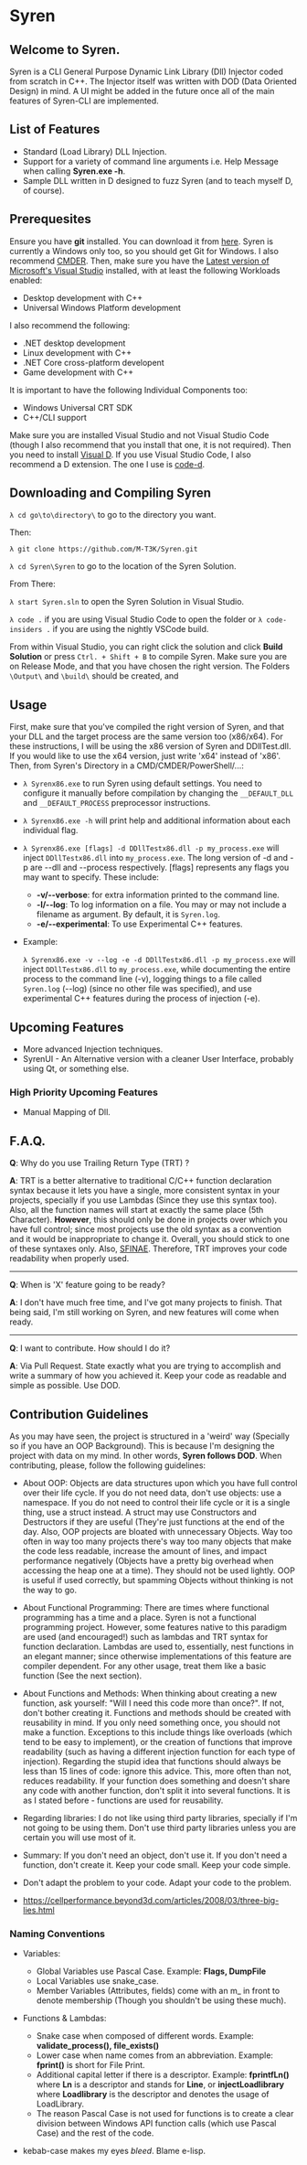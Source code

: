 # Syren

## Welcome to Syren.

Syren is a CLI General Purpose Dynamic Link Library (Dll) Injector coded from scratch in C++. The Injector itself was written with DOD (Data Oriented Design) in mind. A UI might be added in the future once all of the main features of Syren-CLI are implemented.

## List of Features

* Standard (Load Library) DLL Injection.
* Support for a variety of command line arguments i.e. Help Message when calling **Syren.exe -h**.
* Sample DLL written in D designed to fuzz Syren (and to teach myself D, of course).

## Prerequesites

Ensure you have **git** installed. You can download it from [here](https://git-scm.com/downloads). Syren is currently a Windows only too, so you should get Git for Windows. I also recommend [CMDER](http://cmder.net/). Then, make sure you have the [Latest version of Microsoft's Visual Studio](https://visualstudio.microsoft.com/) installed, with at least the following Workloads enabled: 

- Desktop development with C++
- Universal Windows Platform development

I also recommend the following:

- .NET desktop development
- Linux development with C++
- .NET Core cross-platform developent
- Game development with C++

It is important to have the following Individual Components too:

- Windows Universal CRT SDK
- C++/CLI support

Make sure you are installed Visual Studio and not Visual Studio Code (though I also recommend that you install that one, it is not required). Then you need to install [Visual D](http://rainers.github.io/visuald/visuald/StartPage.html). If you use Visual Studio Code, I also recommend a D extension. The one I use is [code-d](https://github.com/Pure-D/code-d).

## Downloading and Compiling Syren

`λ cd go\to\directory\` to go to the directory you want.

Then:

`λ git clone https://github.com/M-T3K/Syren.git`

`λ cd Syren\Syren` to go to the location of the Syren Solution. 

From There:

`λ start Syren.sln` to open the Syren Solution in Visual Studio.

`λ code .` if you are using Visual Studio Code to open the folder or `λ code-insiders .` if you are using the nightly VSCode build.

From within Visual Studio, you can right click the solution and click **Build Solution** or press `Ctrl. + Shift + B` to compile Syren. Make sure you are on Release Mode, and that you have chosen the right version. The Folders `\Output\` and `\build\` should be created, and 

## Usage

First, make sure that you've compiled the right version of Syren, and that your DLL and the target process are the same version too (x86/x64). For these instructions, I will be using the x86 version of Syren and DDllTest.dll. If you would like to use the x64 version, just write 'x64' instead of 'x86'. Then, from Syren's Directory in a CMD/CMDER/PowerShell/...:
* `λ Syrenx86.exe` to run Syren using default settings. You need to configure it manually before compilation by changing the `__DEFAULT_DLL` and `__DEFAULT_PROCESS` preprocessor instructions.
* `λ Syrenx86.exe -h` will print help and additional information about each individual flag.
* `λ Syrenx86.exe [flags] -d DDllTestx86.dll -p my_process.exe` will inject `DDllTestx86.dll` into `my_process.exe`. The long version of -d and -p are --dll and --process respectively. [flags] represents any flags you may want to specify. These include:
    * **-v/--verbose**: for extra information printed to the command line.
    * **-l/--log**: To log information on a file. You may or may not include a filename as argument. By default, it is `Syren.log`.
    * **-e/--experimental**: To use Experimental C++ features.
* Example: 
  
  `λ Syrenx86.exe -v --log -e -d DDllTestx86.dll -p my_process.exe` will inject `DDllTestx86.dll` to `my_process.exe`, while documenting the entire process to the command line (-v), logging things to a file called `Syren.log` (--log) (since no other file was specified), and use experimental C++ features during the process of injection (-e).

## Upcoming Features

* More advanced Injection techniques.
* SyrenUI - An Alternative version with a cleaner User Interface, probably using Qt, or something else.

### High Priority Upcoming Features

* Manual Mapping of Dll.


## F.A.Q.

**Q**: Why do you use Trailing Return Type (TRT) ?

**A**: TRT is a better alternative to traditional C/C++ function declaration syntax because it lets you have a single, more consistent syntax in your projects, specially if you use Lambdas (Since they use this syntax too). Also, all the function names will start at exactly the same place (5th Character). **However**, this should only be done in projects over which you have full control; since most projects use the old syntax as a convention and it would be inappropriate to change it. Overall, you should stick to one of these syntaxes only. Also, [SFINAE](https://en.cppreference.com/w/cpp/language/sfinae). Therefore, TRT improves your code readability when properly used.

---

**Q**: When is 'X' feature going to be ready?

**A**: I don't have much free time, and I've got many projects to finish. That being said, I'm still working on Syren, and new features will come when ready.

---

**Q**: I want to contribute. How should I do it?

**A**: Via Pull Request. State exactly what you are trying to accomplish and write a summary of how you achieved it. Keep your code as readable and simple as possible. Use DOD.


## Contribution Guidelines

As you may have seen, the project is structured in a 'weird' way (Specially so if you have an OOP Background). This is because I'm designing the project with data on my mind. In other words, **Syren follows DOD**. When contributing, please, follow the following guidelines:

- About OOP:
  Objects are data structures upon which you have full control over their life cycle. If you do not need data, don't use objects: use a namespace. If you do not need to control their life cycle or it is a single thing, use a struct instead. A struct may use Constructors and Destructors if they are useful (They're just functions at the end of the day. Also, OOP projects are bloated with unnecessary Objects. Way too often in way too many projects there's way too many objects that make the code less readable, increase the amount of lines, and impact performance negatively (Objects have a pretty big overhead when accessing the heap one at a time). They should not be used lightly. OOP is useful if used correctly, but spamming Objects without thinking is not the way to go.

- About Functional Programming:
  There are times where functional programming has a time and a place. Syren is not a functional programming project. However, some features native to this paradigm are used (and encouraged!) such as lambdas and TRT syntax for function declaration. Lambdas are used to, essentially, nest functions in an elegant manner; since otherwise implementations of this feature are compiler dependent. For any other usage, treat them like a basic function (See the next section).

- About Functions and Methods:
  When thinking about creating a new function, ask yourself: "Will I need this code more than once?". If not, don't bother creating it. Functions and methods should be created with reusability in mind. If you only need something once, you should not make a function. Exceptions to this include things like overloads (which tend to be easy to implement), or the creation of functions that improve readability (such as having a different injection function for each type of injection). Regarding the stupid idea that functions should always be less than 15 lines of code: ignore this advice. This, more often than not, reduces readability. If your function does something and doesn't share any code with another function, don't split it into several functions. It is as I stated before - functions are used for reusability. 

- Regarding libraries: I do not like using third party libraries, specially if I'm not going to be using them. Don't use third party libraries unless you are certain you will use most of it.

- Summary: If you don't need an object, don't use it. If you don't need a function, don't create it. Keep your code small. Keep your code simple.

- Don't adapt the problem to your code. Adapt your code to the problem.

- https://cellperformance.beyond3d.com/articles/2008/03/three-big-lies.html

### Naming Conventions

- Variables:
  
    - Global Variables use Pascal Case. Example: **Flags, DumpFile** 
    - Local Variables use snake_case.
    - Member Variables (Attributes, fields) come with an m_ in front to denote membership (Though you shouldn't be using these much).

- Functions & Lambdas:
    
    - Snake case when composed of different words. Example: **validate_process(), file_exists()**
    - Lower case when name comes from an abbreviation. Example: **fprint()**  is short for File Print.
    - Additional capital letter if there is a descriptor. Example: **fprintfLn()** where **Ln** is a descriptor and stands for **Line**, or **injectLoadlibrary** where **Loadlibrary** is the descriptor and denotes the usage of LoadLibrary.
    - The reason Pascal Case is not used for functions is to create a clear division between Windows API function calls (which use Pascal Case) and the rest of the code.

- kebab-case makes my eyes *bleed*. Blame e-lisp.